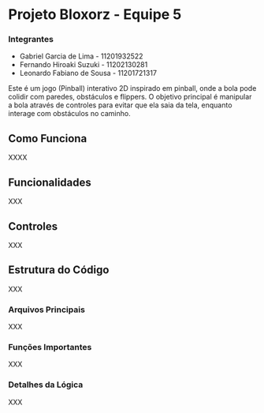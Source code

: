 # Projeto Bloxorz - Equipe 5

### Integrantes

- Gabriel Garcia de Lima - 11201932522
- Fernando Hiroaki Suzuki - 11202130281
- Leonardo Fabiano de Sousa - 11201721317

Este é um jogo (Pinball) interativo 2D inspirado em pinball, onde a bola pode colidir com paredes, obstáculos e flippers. O objetivo principal é manipular a bola através de controles para evitar que ela saia da tela, enquanto interage com obstáculos no caminho.

## Como Funciona

XXXX

## Funcionalidades

XXX

## Controles

XXX

## Estrutura do Código

XXX

### Arquivos Principais

XXX

### Funções Importantes

XXX

### Detalhes da Lógica

XXX
